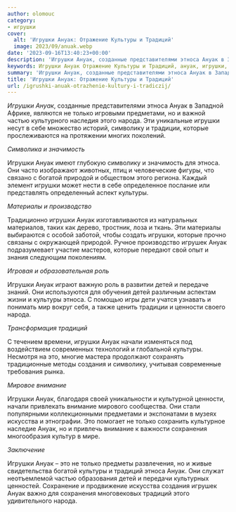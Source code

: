 ```yaml
---
author: olomouc
category:
- игрушки
cover:
  alt: 'Игрушки Ануак: Отражение Культуры и Традиций'
  image: 2023/09/anuak.webp
date: '2023-09-16T13:40:23+00:00'
description: 'Игрушки Ануак, созданные представителями этноса Ануак в Западной Африке, являются не только игровыми предметами, но и важной частью культурного наследия...'
keywords: Игрушки Ануак Отражение Культуры и Традиций, ануак, игрушки, этноса, культуры, только, народа, символику, которые, детей, традиций, это, внимание, предметами, частью, традиции
summary: 'Игрушки Ануак, созданные представителями этноса Ануак в Западной Африке, являются не только игровыми предметами, но и важной частью культурного наследия...'
title: 'Игрушки Ануак: Отражение Культуры и Традиций'
url: /igrushki-anuak-otrazhenie-kultury-i-tradiczij/
---
```


_Игрушки Ануак_, созданные представителями этноса Ануак в Западной Африке, являются не только игровыми предметами, но и важной частью культурного наследия этого народа. Эти уникальные игрушки несут в себе множество историй, символику и традиции, которые прослеживаются на протяжении многих поколений.

_Символика и значимость_

Игрушки Ануак имеют глубокую символику и значимость для этноса. Они часто изображают животных, птиц и человеческие фигуры, что связано с богатой природой и обществом этого региона. Каждый элемент игрушки может нести в себе определенное послание или представлять определенный аспект культуры.

_Материалы и производство_

Традиционно игрушки Ануак изготавливаются из натуральных материалов, таких как дерево, тростник, лоза и ткань. Эти материалы выбираются с особой заботой, чтобы создать игрушки, которые прочно связаны с окружающей природой. Ручное производство игрушек Ануак подразумевает участие мастеров, которые передают свой опыт и знания следующим поколениям.

_Игровая и образовательная роль_

Игрушки Ануак играют важную роль в развитии детей и передаче знаний. Они используются для обучения детей различным аспектам жизни и культуры этноса. С помощью игры дети учатся узнавать и понимать мир вокруг себя, а также ценить традиции и ценности своего народа.

_Трансформация традиций_

С течением времени, игрушки Ануак начали изменяться под воздействием современных технологий и глобальной культуры. Несмотря на это, многие мастера продолжают сохранять традиционные методы создания и символику, учитывая современные требования рынка.

_Мировое внимание_

Игрушки Ануак, благодаря своей уникальности и культурной ценности, начали привлекать внимание мирового сообщества. Они стали популярными коллекционными предметами и экспонатами в музеях искусства и этнографии. Это помогает не только сохранить культурное наследие Ануак, но и привлечь внимание к важности сохранения многообразия культур в мире.

_Заключение_

Игрушки Ануак – это не только предметы развлечения, но и живые свидетельства богатой культуры и традиций этноса Ануак. Они служат неотъемлемой частью образования детей и передачи культурных ценностей. Сохранение и продвижение искусства создания игрушек Ануак важно для сохранения многовековых традиций этого удивительного народа.